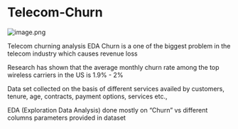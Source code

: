 # Telecom-Churn
![image.png](images/customerchurn_775x425_612.png)


Telecom churning analysis EDA
Churn is a one of the biggest problem in the telecom industry which causes revenue loss

Research has shown that the average monthly churn rate among the top wireless carriers in the US is 1.9% - 2%

Data set collected on the basis of different services availed by customers, tenure, age, contracts, payment options, services etc.,

EDA (Exploration Data Analysis) done mostly on “Churn” vs different columns parameters provided in dataset

